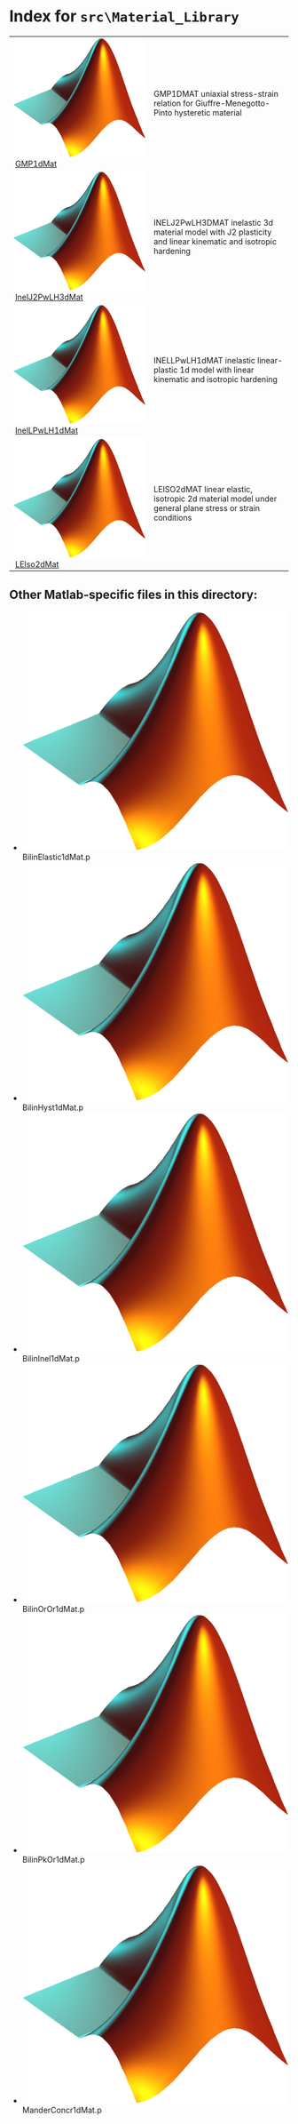 <!-- <!DOCTYPE html> -->
<!-- <html lang="en"> -->
<!-- <body> -->
<!-- <a name="_top"></a>
<table width="100%"><tr><td align="left"><a href="../../index.md"><img alt="<" border="0" src="../../left.png">&nbsp;Master index</a></td>
<td align="right"><a href="index.md">Index for `src\Material_Library`&nbsp;<img alt=">" border="0" src="../../right.png"></a></td></tr></table> -->

# Index for `src\Material_Library`

<table>
<tr><td><img src="../../matlab_logo.png" alt="icon name" class="icon">&nbsp;<a href="GMP1dMat">GMP1dMat</a></td><td>GMP1DMAT uniaxial stress-strain relation for Giuffre-Menegotto-Pinto hysteretic material </td></tr><tr><td><img src="../../matlab_logo.png" alt="icon name" class="icon">&nbsp;<a href="InelJ2PwLH3dMat">InelJ2PwLH3dMat</a></td><td>INELJ2PwLH3DMAT inelastic 3d material model with J2 plasticity and linear kinematic and isotropic hardening </td></tr><tr><td><img src="../../matlab_logo.png" alt="icon name" class="icon">&nbsp;<a href="InelLPwLH1dMat">InelLPwLH1dMat</a></td><td>INELLPwLH1dMAT inelastic linear-plastic 1d model with linear kinematic and isotropic hardening </td></tr><tr><td><img src="../../matlab_logo.png" alt="icon name" class="icon">&nbsp;<a href="LEIso2dMat">LEIso2dMat</a></td><td>LEISO2dMAT linear elastic, isotropic 2d material model under general plane stress or strain conditions </td></tr></table>

## Other Matlab-specific files in this directory:

<ul>
<li><img src="../../matlab_logo.png" alt="icon name" class="icon">BilinElastic1dMat.p</li><li><img src="../../matlab_logo.png" alt="icon name" class="icon">BilinHyst1dMat.p</li><li><img src="../../matlab_logo.png" alt="icon name" class="icon">BilinInel1dMat.p</li><li><img src="../../matlab_logo.png" alt="icon name" class="icon">BilinOrOr1dMat.p</li><li><img src="../../matlab_logo.png" alt="icon name" class="icon">BilinPkOr1dMat.p</li><li><img src="../../matlab_logo.png" alt="icon name" class="icon">ManderConcr1dMat.p</li></ul>


<!-- <hr><address>Generated on Wed 08-Jul-2020 17:32:04 by <strong><a href="http://www.artefact.tk/software/matlab/m2html/" title="Matlab Documentation in HTML">m2html</a></strong> &copy; 2005</address> -->
<!-- </body> -->
<!-- </html> -->